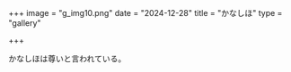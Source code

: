 +++
image = "g_img10.png"
date = "2024-12-28"
title = "かなしほ"
type = "gallery"

+++

かなしほは尊いと言われている。
